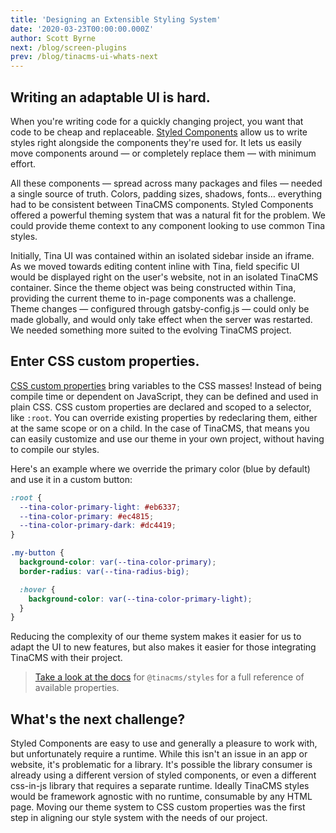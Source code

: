 ```yaml
---
title: 'Designing an Extensible Styling System'
date: '2020-03-23T00:00:00.000Z'
author: Scott Byrne
next: /blog/screen-plugins
prev: /blog/tinacms-ui-whats-next
---
```


## Writing an adaptable UI is hard.

When you're writing code for a quickly changing project, you want that code to be cheap and replaceable. [Styled Components](https://styled-components.com/) allow us to write styles right alongside the components they're used for. It lets us easily move components around — or completely replace them — with minimum effort.

All these components — spread across many packages and files — needed a single source of truth. Colors, padding sizes, shadows, fonts… everything had to be consistent between TinaCMS components. Styled Components offered a powerful theming system that was a natural fit for the problem. We could provide theme context to any component looking to use common Tina styles.

Initially, Tina UI was contained within an isolated sidebar inside an iframe. As we moved towards editing content inline with Tina, field specific UI would be displayed right on the user's website, not in an isolated TinaCMS container. Since the theme object was being constructed within Tina, providing the current theme to in-page components was a challenge. Theme changes — configured through gatsby-config.js — could only be made globally, and would only take effect when the server was restarted. We needed something more suited to the evolving TinaCMS project.

## Enter CSS custom properties.

[CSS custom properties](https://developer.mozilla.org/en-US/docs/Web/CSS/--*) bring variables to the CSS masses! Instead of being compile time or dependent on JavaScript, they can be defined and used in plain CSS. CSS custom properties are declared and scoped to a selector, like `:root`. You can override existing properties by redeclaring them, either at the same scope or on a child. In the case of TinaCMS, that means you can easily customize and use our theme in your own project, without having to compile our styles.

Here's an example where we override the primary color (blue by default) and use it in a custom button:

```css
:root {
  --tina-color-primary-light: #eb6337;
  --tina-color-primary: #ec4815;
  --tina-color-primary-dark: #dc4419;
}

.my-button {
  background-color: var(--tina-color-primary);
  border-radius: var(--tina-radius-big);

  :hover {
    background-color: var(--tina-color-primary-light);
  }
}
```

Reducing the complexity of our theme system makes it easier for us to adapt the UI to new features, but also makes it easier for those integrating TinaCMS with their project.

> [Take a look at the docs](https://tinacms.org/docs/ui/styles) for `@tinacms/styles` for a full reference of available properties.

## What's the next challenge?

Styled Components are easy to use and generally a pleasure to work with, but unfortunately require a runtime. While this isn't an issue in an app or website, it's problematic for a library. It's possible the library consumer is already using a different version of styled components, or even a different css-in-js library that requires a separate runtime. Ideally TinaCMS styles would be framework agnostic with no runtime, consumable by any HTML page. Moving our theme system to CSS custom properties was the first step in aligning our style system with the needs of our project.
